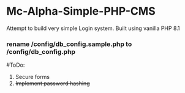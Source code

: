 # Mc-Alpha-Simple-PHP-CMS
Attempt to build very simple Login system.
Built using vanilla PHP 8.1

### rename /config/db_config.sample.php to /config/db_config.php

#ToDo:
1. Secure forms
2. ~~Implement password hashing~~
